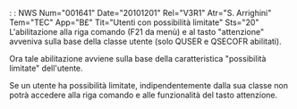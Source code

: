  :  : NWS Num="001641" Date="20101201" Rel="V3R1" Atr="S. Arrighini" Tem="TEC" App="B£" Tit="Utenti con possibilità limitate" Sts="20"
L'abilitazione alla riga comando (F21 da menù) e al tasto "attenzione" avveniva sulla base della classe utente (solo QUSER e QSECOFR abilitati).

Ora tale abilitazione avviene sulla base della caratteristica "possibilità limitate" dell'utente.

Se un utente ha possibilità limitate, indipendentemente dalla sua classe non potrà accedere alla riga comando e alle funzionalità del tasto attenzione.
